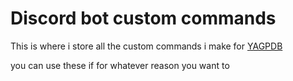 # Discord bot custom commands
This is where i store all the custom commands i make for [YAGPDB](https://yagpdb.xyz)

you can use these if for whatever reason you want to
